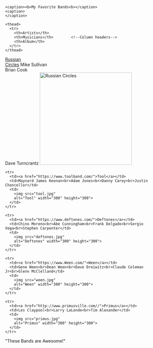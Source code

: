 <!DOCTYPE html>
<html>
<HTML lang="en-us">

<head>
<style>
table, th, td
  {
    border: 10px solid black;
    background-color: white;

  }

thead
  {
    color:black;
    font-family: Papyrus;
  }
caption
  {
    color: black;
    font-family:Papyrus;
    font-size: 300%;
  }
tbody
  {
    color: black;
    font-family:Papyrus;
  }
tfoot
  {
    color: black;
    font-family:Papyrus;
  }

<title>"My Music"</title>
<meta charset="utf-8">

</style>
</head>

<body>

<DIV id=”mytable”>


    <caption><b>My Favorite Bands<b></caption>
    <caption>
    </caption>

    <thead>
      <tr>
        <th>Artists</th>
        <th>Musicians</th>        <!--Column headers-->
        <th>Album</th>
      </tr>
    </thead>


  <tbody>
    <tr>
      <td><a href="https://www.russiancirclesband.com/">Russian<br>Circles</a></td>
      <td>Mike Sullivan<br>Brian Cook<br>Dave Turncrantz</td>                                            
      <td>
        <img src="russiancircles.jpg"
        alt="Russian Circles" width="300" height="300">
      </td>
    </tr>

    <tr>
      <td><a href="https://www.toolband.com/">Tool</a></td>
      <td>Maynard James Keenan<br>Adam Jones<br>Danny Carey<br>Justin Chancellor</td>                        
      <td>
        <img src="tool.jpg"
        alt="Tool" width="300" height="300">
      </td>
    </tr>

    <tr>
      <td><a href="https://www.deftones.com/">Deftones</a></td>
      <td>Chino Moreno<br>Abe Cunningham<br>Frank Delgado<br>Sergio Vega<br>Stephen Carpenter</td>           
      <td>
        <img src="deftones.jpg"
        alt="Deftones" width="300" height="300">
      </td>
    </tr>

    <tr>
      <td><a href="https://www.Ween.com/">Ween</a></td>
      <td>Gene Ween<br>Dean Ween<br>Dave Dreiwitz<br>Claude Coleman Jr<br>Glenn McClelland</td>             
      <td>
        <img src="ween.jpg"
        alt="Ween" width="300" height="300">
      </td>
    </tr>

    <tr>
      <td><a href="http://www.primusville.com//">Primus</a></td>
      <td>Les Claypool<br>Larry LaLonde<br>Tim Alexander</td>                                              
      <td>
        <img src="primus.jpg"
        alt="Primus" width="300" height="300">
      </td>
    </tr>

  </tbody>

 
  <tfoot>
    <tr>
      <td colspan="3">"These Bands are Awesome!"</td>             
    </tr>
  </tfoot>
</table>


</Div>
</body>
</html>
